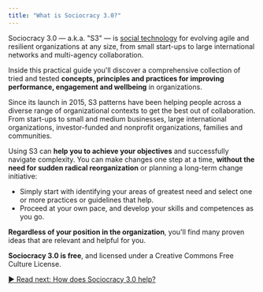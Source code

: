 ```yaml
---
title: "What is Sociocracy 3.0?"
---
```



Sociocracy 3.0 — a.k.a. "S3" — is <a href="#" class="tooltip" title="Social Technology: Social technology is any process, technique, method, skill or any other approach that people can use to influence social systems — organizations, societies, communities etc. — to support achieving shared objectives and guide meaningful interaction and exchange.">social technology</a> for evolving agile and resilient organizations at any size, from small start-ups to large international networks and multi-agency collaboration.

Inside this practical guide you'll discover a comprehensive collection of tried and tested **concepts, principles and practices for improving performance, engagement and wellbeing** in organizations.

Since its launch in 2015, S3 patterns have been helping people across a diverse range of organizational contexts to get the best out of collaboration. From start-ups to small and medium businesses, large international organizations, investor-funded and nonprofit organizations, families and communities.

Using S3 can **help you to achieve your objectives** and successfully navigate complexity. You can make changes one step at a time, **without the need for sudden radical reorganization** or planning a long-term change initiative:

-   Simply start with identifying your areas of greatest need and select one or more practices or guidelines that help.
-   Proceed at your own pace, and develop  your skills and competences as you go.

**Regardless of your position in the organization**, you'll find many proven ideas that are relevant and helpful for you.

**Sociocracy 3.0 is free**, and licensed under a Creative Commons Free Culture License.


<div class="bottom-nav">
<a href="how-does-s3-help.html" title="Read next: How does Sociocracy 3.0 help?">▶ Read next: How does Sociocracy 3.0 help?</a>
</div>


<script type="text/javascript">
Mousetrap.bind('g n', function() {
    window.location.href = 'how-does-s3-help.html';
    return false;
});
</script>

